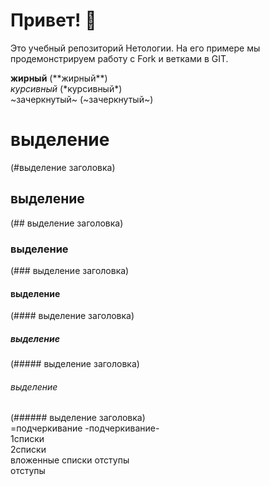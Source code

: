 # Привет! 👋

Это учебный репозиторий Нетологии. На его примере мы продемонстрируем работу с Fork и ветками в GIT. 

**жирный** (\*\*жирный**)  
*курсивный* (\*курсивный*)  
~зачеркнутый~ (\~зачеркнутый~)
# выделение 
(#выделение заголовка)
## выделение
(## выделение заголовка)  
### выделение
(### выделение заголовка)  
#### выделение
(#### выделение заголовка)
##### выделение
(##### выделение заголовка)
###### выделение
(###### выделение заголовка)  
=подчеркивание
-подчеркивание-  
1списки  
2списки  
 вложенные списки отступы  
 отступы  
